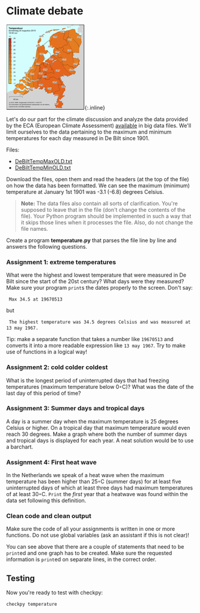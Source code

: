 # Climate debate

![](../../assets/KaartNederlandKlein.png){:.inline}

Let's do our part for the climate discussion and analyze the data provided by the ECA (European Climate Assessment) [available](http://eca.knmi.nl/dailydata/predefinedseries.php) in big data files. We'll limit ourselves to the data pertaining to the maximum and minimum temperatures for each day measured in De Bilt since 1901.

Files:

- [DeBiltTempMaxOLD.txt](../../data/DeBiltTempMaxOLD.txt)
- [DeBiltTempMinOLD.txt](../../data/DeBiltTempMinOLD.txt)

Download the files, open them and read the headers (at the top of the file) on how the data has been formatted. We can see the maximum (minimum) temperature at January 1st 1901 was -3.1 (-6.8) degrees Celsius.

> **Note:** The data files also contain all sorts of clarification. You're supposed to leave that in the file (don't change the contents of the file). Your Python program should be implemented in such a way that it skips those lines when it processes the file. Also, do not change the file names.

Create a program **temperature.py** that parses the file line by line and answers the following questions.

### Assignment 1: extreme temperatures

What were the highest and lowest temperature that were measured in De Bilt since the start of the 20st century? What days were they measured? Make sure your program `print`s the dates properly to the screen. Don't say:

     Max 34.5 at 19670513

but      

     The highest temperature was 34.5 degrees Celsius and was measured at 13 may 1967.

Tip: make a separate function that takes a number like `19670513` and converts it into a more readable expression like `13 may 1967`. Try to make use of functions in a logical way!

### Assignment 2: cold colder coldest

What is the longest period of uninterrupted days that had freezing temperatures (maximum temperature below 0◦C)? What was the date of the last day of this period of time?

### Assignment 3: Summer days and tropical days

A day is a summer day when the maximum temperature is 25 degrees Celsius or higher. On a tropical day that maximum temperature would even reach 30 degrees. Make a graph where both the number of summer days and tropical days is displayed for each year. A neat solution would be to use a barchart.

### Assignment 4: First heat wave

In the Netherlands we speak of a heat wave when the maximum temperature has been higher than 25◦C (summer days) for at least five uninterrupted days of which at least three days had maximum temperatures of at least 30◦C. `Print` the *first* year that a heatwave was found within the data set following this definition.

### Clean code and clean output

Make sure the code of all your assignments is written in one or more functions. Do not use global variables (ask an assistant if this is not clear)!

You can see above that there are a couple of statements that need to be `print`ed and one graph has to be created. Make sure the requested information is `print`ed on separate lines, in the correct order.

## Testing

Now you're ready to test with checkpy:

    checkpy temperature
